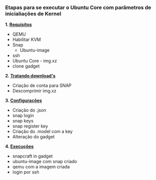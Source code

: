 ### Etapas para se executar o Ubuntu Core com parâmetros de inicialiações de Kernel

**1. [Requisitos](./etapas/requisitos.md)**
   * QEMU
   * Habilitar KVM
   * Snap
     * Ubuntu-image
   * ssh
   * Ubuntu Core - img.xz
   * clone gadget

**2. [Tratando download's](./etapas/tratando.md)**
   * Criação de conta para SNAP
   * Descomprimir img.xz

**3. [Configurações](./etapas/configuracoes.md)**
   * Criação do .json
   * snap login
   * snap keys
   * snap register key
   * Criação do .model com a key
   * Alteração do gadget

**4. [Execuções](./etapas/execucoes.md)**
   * snapcraft in gadget
   * ubuntu-image com snap criado
   * qemu com a imagem criada
   * login por ssh
  